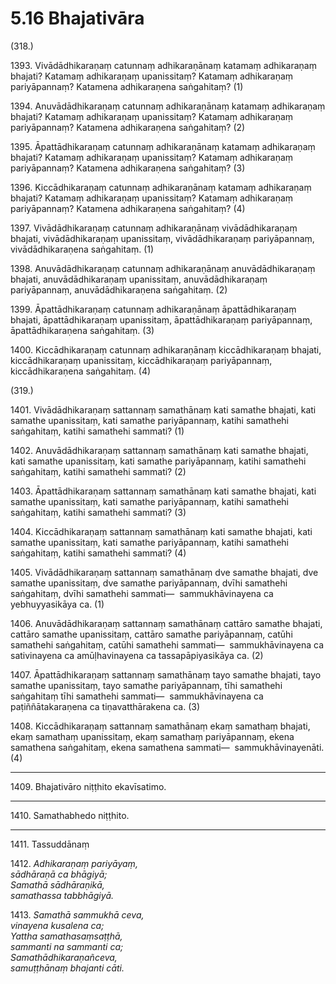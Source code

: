 

# 5.16 Bhajativāra



(318.)

1393\. Vivādādhikaraṇaṃ catunnaṃ adhikaraṇānaṃ katamaṃ adhikaraṇaṃ bhajati? Katamaṃ adhikaraṇaṃ upanissitaṃ? Katamaṃ adhikaraṇaṃ pariyāpannaṃ? Katamena adhikaraṇena saṅgahitaṃ? (1)

1394\. Anuvādādhikaraṇaṃ catunnaṃ adhikaraṇānaṃ katamaṃ adhikaraṇaṃ bhajati? Katamaṃ adhikaraṇaṃ upanissitaṃ? Katamaṃ adhikaraṇaṃ pariyāpannaṃ? Katamena adhikaraṇena saṅgahitaṃ? (2)

1395\. Āpattādhikaraṇaṃ catunnaṃ adhikaraṇānaṃ katamaṃ adhikaraṇaṃ bhajati? Katamaṃ adhikaraṇaṃ upanissitaṃ? Katamaṃ adhikaraṇaṃ pariyāpannaṃ? Katamena adhikaraṇena saṅgahitaṃ? (3)

1396\. Kiccādhikaraṇaṃ catunnaṃ adhikaraṇānaṃ katamaṃ adhikaraṇaṃ bhajati? Katamaṃ adhikaraṇaṃ upanissitaṃ? Katamaṃ adhikaraṇaṃ pariyāpannaṃ? Katamena adhikaraṇena saṅgahitaṃ? (4)

1397\. Vivādādhikaraṇaṃ catunnaṃ adhikaraṇānaṃ vivādādhikaraṇaṃ bhajati, vivādādhikaraṇaṃ upanissitaṃ, vivādādhikaraṇaṃ pariyāpannaṃ, vivādādhikaraṇena saṅgahitaṃ. (1)

1398\. Anuvādādhikaraṇaṃ catunnaṃ adhikaraṇānaṃ anuvādādhikaraṇaṃ bhajati, anuvādādhikaraṇaṃ upanissitaṃ, anuvādādhikaraṇaṃ pariyāpannaṃ, anuvādādhikaraṇena saṅgahitaṃ. (2)

1399\. Āpattādhikaraṇaṃ catunnaṃ adhikaraṇānaṃ āpattādhikaraṇaṃ bhajati, āpattādhikaraṇaṃ upanissitaṃ, āpattādhikaraṇaṃ pariyāpannaṃ, āpattādhikaraṇena saṅgahitaṃ. (3)

1400\. Kiccādhikaraṇaṃ catunnaṃ adhikaraṇānaṃ kiccādhikaraṇaṃ bhajati, kiccādhikaraṇaṃ upanissitaṃ, kiccādhikaraṇaṃ pariyāpannaṃ, kiccādhikaraṇena saṅgahitaṃ. (4)

(319.)

1401\. Vivādādhikaraṇaṃ sattannaṃ samathānaṃ kati samathe bhajati, kati samathe upanissitaṃ, kati samathe pariyāpannaṃ, katihi samathehi saṅgahitaṃ, katihi samathehi sammati? (1)

1402\. Anuvādādhikaraṇaṃ sattannaṃ samathānaṃ kati samathe bhajati, kati samathe upanissitaṃ, kati samathe pariyāpannaṃ, katihi samathehi saṅgahitaṃ, katihi samathehi sammati? (2)

1403\. Āpattādhikaraṇaṃ sattannaṃ samathānaṃ kati samathe bhajati, kati samathe upanissitaṃ, kati samathe pariyāpannaṃ, katihi samathehi saṅgahitaṃ, katihi samathehi sammati? (3)

1404\. Kiccādhikaraṇaṃ sattannaṃ samathānaṃ kati samathe bhajati, kati samathe upanissitaṃ, kati samathe pariyāpannaṃ, katihi samathehi saṅgahitaṃ, katihi samathehi sammati? (4)

1405\. Vivādādhikaraṇaṃ sattannaṃ samathānaṃ dve samathe bhajati, dve samathe upanissitaṃ, dve samathe pariyāpannaṃ, dvīhi samathehi saṅgahitaṃ, dvīhi samathehi sammati—  sammukhāvinayena ca yebhuyyasikāya ca. (1)

1406\. Anuvādādhikaraṇaṃ sattannaṃ samathānaṃ cattāro samathe bhajati, cattāro samathe upanissitaṃ, cattāro samathe pariyāpannaṃ, catūhi samathehi saṅgahitaṃ, catūhi samathehi sammati—  sammukhāvinayena ca sativinayena ca amūḷhavinayena ca tassapāpiyasikāya ca. (2)

1407\. Āpattādhikaraṇaṃ sattannaṃ samathānaṃ tayo samathe bhajati, tayo samathe upanissitaṃ, tayo samathe pariyāpannaṃ, tīhi samathehi saṅgahitaṃ tīhi samathehi sammati—  sammukhāvinayena ca paṭiññātakaraṇena ca tiṇavatthārakena ca. (3)

1408\. Kiccādhikaraṇaṃ sattannaṃ samathānaṃ ekaṃ samathaṃ bhajati, ekaṃ samathaṃ upanissitaṃ, ekaṃ samathaṃ pariyāpannaṃ, ekena samathena saṅgahitaṃ, ekena samathena sammati—  sammukhāvinayenāti. (4)

---

1409\. Bhajativāro niṭṭhito ekavīsatimo.



---

1410\. Samathabhedo niṭṭhito.



---

1411\. Tassuddānaṃ



1412\. _Adhikaraṇaṃ pariyāyaṃ,_  
_sādhāraṇā ca bhāgiyā;_  
_Samathā sādhāraṇikā,_  
_samathassa tabbhāgiyā._  


1413\. _Samathā sammukhā ceva,_  
_vinayena kusalena ca;_  
_Yattha samathasaṃsaṭṭhā,_  
_sammanti na sammanti ca;_  
_Samathādhikaraṇañceva,_  
_samuṭṭhānaṃ bhajanti cāti._  




